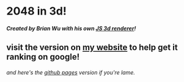 # 2048 in 3d!
##### Created by Brian Wu with his own [JS 3d renderer](https://github.com/wubran/3d)!
## visit the version on [my website](https://wubrian.com/2048-3d) to help get it ranking on google! 
###### and here's the [github pages](https://wubran.github.io/3d-2048/3d2048.html) version if you're lame.
